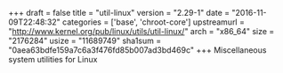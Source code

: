 +++
draft = false
title = "util-linux"
version = "2.29-1"
date = "2016-11-09T22:48:32"
categories = ['base', 'chroot-core']
upstreamurl = "http://www.kernel.org/pub/linux/utils/util-linux/"
arch = "x86_64"
size = "2176284"
usize = "11689749"
sha1sum = "0aea63bdfe159a7c6a3f476fd85b007ad3bd469c"
+++
Miscellaneous system utilities for Linux